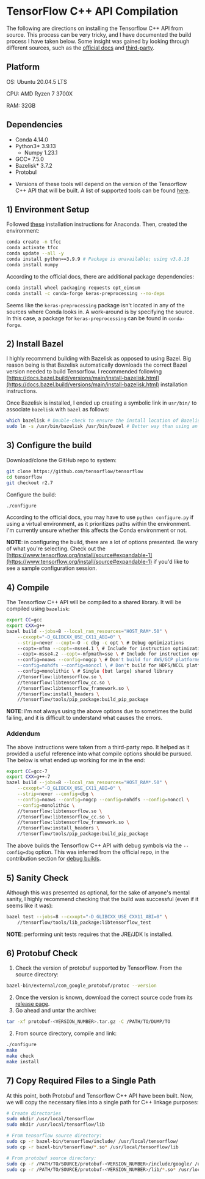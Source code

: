 # TensorFlow C++ API Compilation

The following are directions on installing the Tensorflow C++ API from source. This process can be very tricky, and I have documented the build process I have taken below. Some insight was gained by looking through different sources, such as the [official docs](https://www.tensorflow.org/install/source) and [third-party](https://github.com/rangsimanketkaew/tensorflow-cpp-api/blob/main/compile_tensorflow_cpp.md).

## Platform

OS: Ubuntu 20.04.5 LTS

CPU: AMD Ryzen 7 3700X

RAM: 32GB

## Dependencies

- Conda 4.14.0
- Python3* 3.9.13
  - Numpy 1.23.1
- GCC* 7.5.0
- Bazelisk* 3.7.2
- Protobul

* Versions of these tools will depend on the version of the Tensorflow C++ API that will be built. A list of supported tools can be found [here](https://www.tensorflow.org/install/source#tested_build_configurations).

## 1) Environment Setup

Followed [these](https://docs.anaconda.com/anaconda/install/linux/) installation instructions for Anaconda. Then, created the environment:

```bash
conda create -n tfcc
conda activate tfcc
conda update --all -y
conda install python==3.9.9 # Package is unavailable; using v3.8.10
conda install numpy
```

According to the official docs, there are additional package dependencies:

```bash
conda install wheel packaging requests opt_einsum
conda install -c conda-forge keras-preprocessing --no-deps
```

Seems like the `keras-preprocessing` package isn't located in any of the sources where Conda looks in. A work-around is by specifying the source. In this case, a package for `keras-preprocessing` can be found in `conda-forge`.

## 2) Install Bazel

I highly recommend building with Bazelisk as opposed to using Bazel. Big reason being is that Bazelisk automatically downloads the correct Bazel version needed to build Tensorflow. I recommended following [https://docs.bazel.build/versions/main/install-bazelisk.html](https://docs.bazel.build/versions/main/install-bazelisk.html) installation instructions.

Once Bazelisk is installed, I ended up creating a symbolic link in `usr/bin/` to associate `bazelisk` with `bazel` as follows:

```bash
which bazelisk # Double-check to ensure the install location of Bazelisk
sudo ln -s /usr/bin/bazelisk /usr/bin/bazel # Better way than using an alias
```

## 3) Configure the build

Download/clone the GitHub repo to system:

```bash
git clone https://github.com/tensorflow/tensorflow
cd tensorflow
git checkout r2.7
```

Configure the build:

```bash
./configure
```

According to the official docs, you may have to use `python configure.py` if using a virtual environment, as it prioritizes paths within the environment. I'm currently unsure whether this affects the Conda environment or not.

**NOTE**: in configuring the build, there are a lot of options presented. Be wary of what you're selecting. Check out the [https://www.tensorflow.org/install/source#expandable-1](https://www.tensorflow.org/install/source#expandable-1) if you'd like to see a sample configuration session.

## 4) Compile

The Tensorflow C++ API will be compiled to a shared library. It will be compiled using `bazelisk`:

```bash
export CC=gcc
export CXX=g++
bazel build --jobs=8 --local_ram_resources="HOST_RAM*.50" \
	--cxxopt="-D_GLIBCXX_USE_CX11_ABI=0" \
	--strip=never --copt=-O -c dbg -c opt \ # Debug optimizations
	--copt=-mfma --copt=-msse4.1 \ # Include for instruction optimizations
    --copt=-msse4.2 --copt=-mfpmath=sse \ # Include for instruction optimizations
	--config=noaws --config=nogcp \ # Don't build for AWS/GCP platforms
	--config=nohdfs --config=nonccl \ # Don't build for HDFS/NCCL platforms
	--config=monolithic \ # Single (but large) shared library
	//tensorflow:libtensorflow.so \
	//tensorflow:libtensorflow_cc.so \
	//tensorflow:libtensorflow_framework.so \
	//tensorflow:install_headers \
	//tensorflow/tools/pip_package:build_pip_package
```

**NOTE**: I'm not always using the above options due to sometimes the build failing, and it is difficult to understand what causes the errors.

### Addendum

The above instructions were taken from a third-party repo. It helped as it provided a useful reference into what compile options should be pursued. The below is what ended up working for me in the end:

```bash
export CC=gcc-7
export CXX=g++-7
bazel build --jobs=8 --local_ram_resources="HOST_RAM*.50" \
	--cxxopt="-D_GLIBCXX_USE_CX11_ABI=0" \
    --strip=never --config=dbg \
    --config=noaws --config=nogcp --config=nohdfs --config=nonccl \
    --config=monolithic \
    //tensorflow:libtensorflow.so \
    //tensorflow:libtensorflow_cc.so \
    //tensorflow:libtensorflow_framework.so \
    //tensorflow:install_headers \
    //tensorflow/tools/pip_package:build_pip_package
```

The above builds the Tensorflow C++ API with debug symbols via the `--config=dbg` option. This was inferred from the official repo, in the contribution section for [debug builds](https://github.com/tensorflow/tensorflow/blob/master/CONTRIBUTING.md#debug-builds).

## 5) Sanity Check

Although this was presented as optional, for the sake of anyone's mental sanity, I highly recommend checking that the build was successful (even if it seems like it was):

```bash
bazel test --jobs=8 --cxxopt="-D_GLIBCXX_USE_CXX11_ABI=0" \
	//tensorflow/tools/lib_package:libtensorflow_test
```

**NOTE**: performing unit tests requires that the JRE/JDK Is installed.

## 6) Protobuf Check

1. Check the version of protobuf supported by TensorFlow. From the source directory:

```bash
bazel-bin/external/com_google_protobuf/protoc --version
```

2. Once the version is known, download the correct source code from its [release page](https://github.com/protocolbuffers/protobuf/tags).
3. Go ahead and untar the archive:

```bash
tar -xf protobuf-<VERSION_NUMBER>.tar.gz -C /PATH/TO/DUMP/TO
```

2. From source directory, compile and link:

```bash
./configure
make
make check
make install
```

## 7) Copy Required Files to a Single Path

At this point, both Protobuf and Tensorflow C++ API have been built. Now, we will copy the necessary files into a single path for C++ linkage purposes:

```bash
# Create directories
sudo mkdir /usr/local/tensorflow
sudo mkdir /usr/local/tensorflow/lib

# From tensorflow source directory:
sudo cp -r bazel-bin/tensorflow/include/ /usr/local/tensorflow/
sudo cp -r bazel-bin/tensorflow/*.so* /usr/local/tensorflow/lib

# From protobuf source directory:
sudo cp -r /PATH/TO/SOURCE/protobuf-<VERSION_NUMBER>/include/google/ /usr/local/tensorflow/include/
sudo cp -r /PATH/TO/SOURCE/protobuf-<VERSION_NUMBER>/lib/*.so* /usr/local/tensorflow/lib
```

